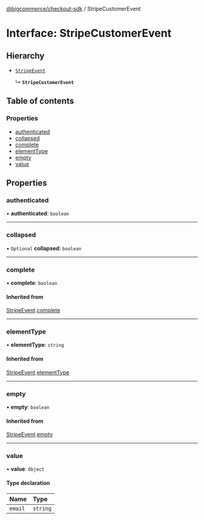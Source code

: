 [@bigcommerce/checkout-sdk](../README.md) / StripeCustomerEvent

# Interface: StripeCustomerEvent

## Hierarchy

- [`StripeEvent`](StripeEvent.md)

  ↳ **`StripeCustomerEvent`**

## Table of contents

### Properties

- [authenticated](StripeCustomerEvent.md#authenticated)
- [collapsed](StripeCustomerEvent.md#collapsed)
- [complete](StripeCustomerEvent.md#complete)
- [elementType](StripeCustomerEvent.md#elementtype)
- [empty](StripeCustomerEvent.md#empty)
- [value](StripeCustomerEvent.md#value)

## Properties

### authenticated

• **authenticated**: `boolean`

___

### collapsed

• `Optional` **collapsed**: `boolean`

___

### complete

• **complete**: `boolean`

#### Inherited from

[StripeEvent](StripeEvent.md).[complete](StripeEvent.md#complete)

___

### elementType

• **elementType**: `string`

#### Inherited from

[StripeEvent](StripeEvent.md).[elementType](StripeEvent.md#elementtype)

___

### empty

• **empty**: `boolean`

#### Inherited from

[StripeEvent](StripeEvent.md).[empty](StripeEvent.md#empty)

___

### value

• **value**: `Object`

#### Type declaration

| Name | Type |
| :------ | :------ |
| `email` | `string` |
